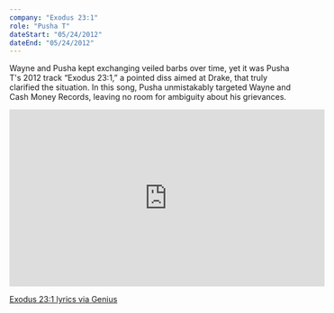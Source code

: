 ```yaml
---
company: "Exodus 23:1"
role: "Pusha T"
dateStart: "05/24/2012"
dateEnd: "05/24/2012"
---
```


Wayne and Pusha kept exchanging veiled barbs over time, yet it was Pusha T's 2012 track “Exodus 23:1,” a pointed diss aimed at Drake, that truly clarified the situation. In this song, Pusha unmistakably targeted Wayne and Cash Money Records, leaving no room for ambiguity about his grievances.

<iframe width="560" height="315" src="https://www.youtube.com/embed/-Evs0wwnuak?si=HviR4LFiqnFw7DVd" title="YouTube video player" frameborder="0" allow="accelerometer; autoplay; clipboard-write; encrypted-media; gyroscope; picture-in-picture; web-share" referrerpolicy="strict-origin-when-cross-origin" allowfullscreen></iframe>

[Exodus 23:1 lyrics via Genius](https://genius.com/Pusha-t-exodus-23-1-lyrics)